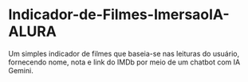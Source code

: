 # Indicador-de-Filmes-ImersaoIA-ALURA
Um simples indicador de filmes que baseia-se nas leituras do usuário, fornecendo nome, nota e link do IMDb por meio de um chatbot com IA Gemini.

